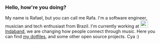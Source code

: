 ### Hello, how're you doing?

My name is Rafael, but you can call me Rafa. I'm a software engineer, musician and tech enthusiast from Brazil. I'm currently working at [<img src="https://emoji.slack-edge.com/T0114N6E74J/indaband/e5f349a2ccaef0ee.png" width="24" height="24" /> Indaband](inda.band), we are changing how people connect through music. Here you can find [my dotfiles](github.com/rafaelcanovas/dotfiles), and some other open source projects. Cya :) 

